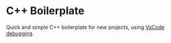# C++ Boilerplate

Quick and simple C++ boilerplate for new projects, using [VsCode debugging](https://code.visualstudio.com/docs/cpp/cpp-debug).
